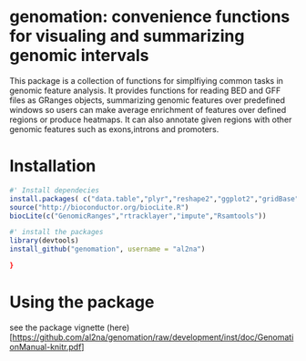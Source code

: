# genomation: convenience functions for visualing and summarizing genomic intervals

This package is a collection of functions for simplfiying common tasks in genomic feature
analysis. It provides functions for reading BED and GFF files as GRanges objects, summarizing genomic features over predefined windows so users can make average enrichment of features over defined regions or produce heatmaps. It can also annotate given regions
with other genomic features such as exons,introns and promoters.

# Installation

```R
#' Install dependecies
install.packages( c("data.table","plyr","reshape2","ggplot2","gridBase","devtools"))
source("http://bioconductor.org/biocLite.R")
biocLite(c("GenomicRanges","rtracklayer","impute","Rsamtools"))

#' install the packages
library(devtools)
install_github("genomation", username = "al2na")

}
```

# Using the package
see the package vignette (here)[https://github.com/al2na/genomation/raw/development/inst/doc/GenomationManual-knitr.pdf]
